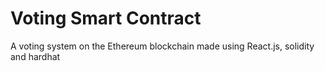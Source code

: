 # Voting Smart Contract

A voting system on the Ethereum blockchain made using React.js, solidity and hardhat


